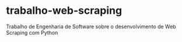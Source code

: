 # trabalho-web-scraping
Trabalho de Engenharia de Software sobre o desenvolvimento de Web Scraping com Python
